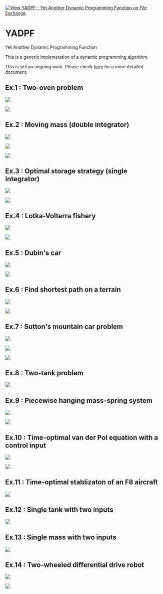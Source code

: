 [![View YADPF - Yet Another Dynamic Programming Function on File Exchange](https://www.mathworks.com/matlabcentral/images/matlab-file-exchange.svg)](https://www.mathworks.com/matlabcentral/fileexchange/100149-yadpf-yet-another-dynamic-programming-function)

# YADPF

Yet Another Dynamic Programming Function

This is a generic implemetation of a dynamic programming algorithm. 

This is sitll an ongoing work. Please check [here](https://www.mathcha.io/editor/X9JLdiqLS21T1NJNX4h6BGODQSxG7zwUpZG7LM) for a more detailed document.


## Ex.1 : Two-oven problem

![](https://github.com/auralius/yadpf/blob/main/docs/two_oven_problem_1.png)

![](https://github.com/auralius/yadpf/blob/main/docs/two_oven_problem_2.png)


## Ex.2 : Moving mass (double integrator)

![](https://github.com/auralius/yadpf/blob/main/docs/moving_mass_1.png)

![](https://github.com/auralius/yadpf/blob/main/docs/moving_mass_2.png)

![](https://github.com/auralius/yadpf/blob/main/docs/moving_mass_3.png)


## Ex.3 : Optimal storage strategy (single integrator)

![](https://github.com/auralius/yadpf/blob/main/docs/optimal_storage_strategy_1.png)

![](https://github.com/auralius/yadpf/blob/main/docs/optimal_storage_strategy_2.png)


## Ex.4 : Lotka-Volterra fishery

![](https://github.com/auralius/yadpf/blob/main/docs/fishery_1.png)

![](https://github.com/auralius/yadpf/blob/main/docs/fishery_2.png)


## Ex.5 : Dubin's car

![](https://github.com/auralius/yadpf/blob/main/docs/dubins_car.png)

![](https://github.com/auralius/yadpf/blob/main/docs/dubins_car.gif)


## Ex.6 : Find shortest path on a terrain

![](https://github.com/auralius/yadpf/blob/main/docs/terrain_shortest_path_1.png)

![](https://github.com/auralius/yadpf/blob/main/docs/terrain_shortest_path_2.png)


## Ex.7 : Sutton's mountain car problem

![](https://github.com/auralius/yadpf/blob/main/docs/mountain_car_1.png)

![](https://github.com/auralius/yadpf/blob/main/docs/mountain_car_2.png)

![](https://github.com/auralius/yadpf/blob/main/docs/mountain_car.gif)


## Ex.8 : Two-tank problem

![](https://github.com/auralius/yadpf/blob/main/docs/two_tank_problem.png)


## Ex.9 : Piecewise hanging mass-spring system

![](https://github.com/auralius/yadpf/blob/main/docs/piecewise_mass_spring_1.png)

![](https://github.com/auralius/yadpf/blob/main/docs/piecewise_mass_spring_2.png)


## Ex.10 : Time-optimal van der Pol equation with a control input

![](https://github.com/auralius/yadpf/blob/main/docs/time_optimal_van_der_pol_1.png)

![](https://github.com/auralius/yadpf/blob/main/docs/time_optimal_van_der_pol_2.png)


## Ex.11 : Time-optimal stablizaton of an F8 aircraft

![](https://github.com/auralius/yadpf/blob/main/docs/f8_aircraft.png)


## Ex.12 : Single tank with two inputs

![](https://github.com/auralius/yadpf/blob/main/docs/single_tank_with_two_inputs.png)


## Ex.13 : Single mass with two inputs

![](https://github.com/auralius/yadpf/blob/main/docs/two_input_mass.png)


## Ex.14 : Two-wheeled differential drive robot

![](https://github.com/auralius/yadpf/blob/main/docs/wheeled_robot.png)

![](https://github.com/auralius/yadpf/blob/main/docs/wheeled_robot.gif)
